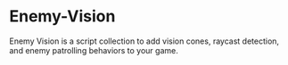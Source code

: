 # Enemy-Vision
 Enemy Vision is a script collection to add vision cones, raycast detection, and enemy patrolling behaviors to your game.

